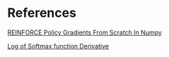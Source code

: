 # References
[REINFORCE Policy Gradients From Scratch In Numpy](https://medium.com/samkirkiles/reinforce-policy-gradients-from-scratch-in-numpy-6a09ae0dfe12)

[Log of Softmax function Derivative](https://math.stackexchange.com/questions/2013050/log-of-softmax-function-derivative/2340848#2340848)
